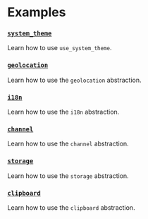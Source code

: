 # Examples

### [`system_theme`](./system_theme/)
Learn how to use `use_system_theme`.

### [`geolocation`](./geolocation/)
Learn how to use the `geolocation` abstraction.

### [`i18n`](./i18n/)
Learn how to use the `i18n` abstraction.

### [`channel`](./channel/)
Learn how to use the `channel` abstraction.

### [`storage`](./storage/)
Learn how to use the `storage` abstraction.

### [`clipboard`](./clipboard/)
Learn how to use the `clipboard` abstraction.
